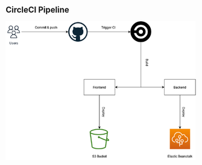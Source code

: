 ## CircleCI Pipeline


![CircleCI Pipeline](https://github.com/3rwinn/hosting-udagram/blob/master/screenshots/CircleCI%20pipeline.png?raw=true)